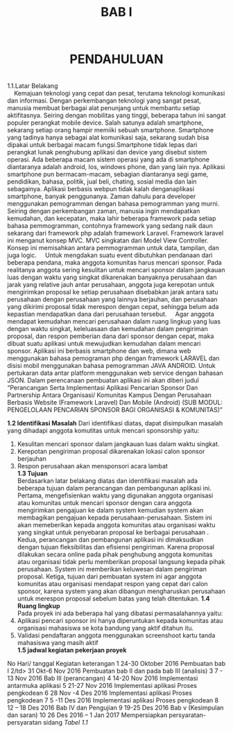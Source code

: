 <center><h1 align="center"><strong>BAB I</strong></h1></br>
<h1 align="center"><strong>PENDAHULUAN</strong></h1></center></br>
1.1.Latar Belakang </br>
&nbsp;&nbsp;&nbsp;&nbsp;Kemajuan teknologi yang cepat dan pesat, terutama teknologi komunikasi dan informasi. Dengan perkembangan teknologi yang sangat pesat, manusia membuat berbagai alat penunjang untuk membantu setiap aktifitasnya. Seiring dengan mobilitas yang tinggi, beberapa tahun ini sangat populer perangkat mobile device. Salah satunya adalah smartphone, sekarang setiap orang hampir memiiki sebuah smartphone. Smartphone yang tadinya hanya sebagai alat komunikasi saja, sekarang sudah bisa dipakai untuk berbagai macam fungsi.Smartphone tidak lepas dari perangkat lunak penghubung aplikasi dan device yang disebut sistem operasi. Ada beberapa macam sistem operasi yang ada di smartphone diantaranya adalah android, Ios, windows phone, dan yang lain nya. Aplikasi smartphone pun bermacam-macam, sebagian diantaranya segi game, pendidikan, bahasa, politik, jual beli, chating, sosial media dan lain sebagainya. Aplikasi berbasis webpun tidak kalah denganaplikasi smartphone, banyak penggunanya. Zaman dahulu para developer menggunakan pemogramman dengan bahasa pemogramman yang murni. Seiring dengan perkembangan zaman, manusia ingin mendapatkan kemudahan, dan kecepatan, maka lahir beberapa framework pada setiap bahasa pemmogramman, contohnya framework yang sedang naik daun sekarang dari framework php adalah framework Laravel. Framework laravel ini menganut konsep MVC. MVC singkatan dari Model View Controller. Konsep ini memisahkan antara pemmogramman untuk data, tampilan, dan juga logic.
&nbsp;&nbsp;&nbsp;&nbsp;Untuk mengdakan suatu event dibutuhkan pendanaan dari beberapa pendana, maka anggota komunitas harus mencari sponsor. Pada realitanya anggota sering kesulitan untuk mencari sponsor dalam jangkauan luas dengan waktu yang singkat dikarenakan banyaknya perusahaan dan jarak yang relative jauh antar perusahaan, anggota juga kerepotan untuk mengirimkan proposal ke setiap perusahaan disebabkan jarak antara satu perusahaan dengan perusahaan yang lainnya berjauhan, dan perusahaan yang dikirimi proposal tidak merespon dengan cepat, sehingga belum ada kepastian mendapatkan dana dari perusahaan tersebut.
&nbsp;&nbsp;&nbsp;&nbsp;Agar anggota mendapat kemudahan mencari perusahaan dalam ruang  lingkup yang luas dengan waktu singkat, keleluasaan dan kemudahan dalam pengiriman proposal, dan respon pemberian dana dari sponsor dengan cepat, maka dibuat suatu aplikasi untuk mewujudkan kemudahan dalam mencari sponsor. Aplikasi ini berbasis smartphone dan web, dimana web menggunakan bahasa pemograman php dengan framework LARAVEL dan disisi mobil menggunakan bahasa pemogramman JAVA ANDROID. Untuk pertukaran data antar platform menggunakan web service dengan bahasan JSON. Dalam perencanaan pembuatan aplikasi ini akan diberi judul “Perancangan Serta Implementasi Aplikasi Pencarian Sponsor Dan Partnership Antara Organisasi/ Komunitas Kampus Dengan Perusahaan Berbasis Website (Framework Laravel) Dan Mobile (Android) (SUB MODUL: PENGELOLAAN PENCARIAN SPONSOR BAGI ORGANISASI & KOMUNITAS)”


<strong>1.2 Identifikasi Masalah</strong>
Dari identifikasi diatas, dapat disimpulkan masalah  yang dihadapi anggota komutitas untuk mencari sponsorship yaitu:</br>
1.	Kesulitan mencari sponsor dalam jangkauan luas dalam waktu singkat.</br>
2.	Kerepotan pengiriman proposal dikarenakan lokasi calon sponsor berjauhan</br>
3.	Respon  perusahaan akan mensponsori acara lambat</br>
<strong>1.3 Tujuan</strong></br>
Berdasarkan latar belakang diatas dan identifikasi masalah ada beberapa tujuan dalam perancangan dan pembangunan aplikasi ini. Pertama, mengefisienkan waktu yang digunakan anggota organisasi atau komunitas untuk mencari sponsor dengan cara anggota mengirimkan pengajuan ke dalam system kemudian system akan membagikan pengajuan kepada perusahaan-perusahaan. Sistem ini akan memeberikan kepada anggota komunitas atau organisasi  waktu yang singkat untuk penyebaran proposal ke berbagai perusahaan .
Kedua, perancangan dan pembangunan aplikasi ini dimaksudkan dengan tujuan fleksibilitas dan efisiensi pengiriman. Karena proposal dilakukan secara online pada pihak penghubung anggota komunitas atau organisasi tidak perlu memberikan proposal langsung kepada pihak perusahaan. System ini memberikan keluwesan dalam pengiriman proposal.
Ketiga, tujuan dari pembuatan system ini agar anggota komunitas atau organisasi mendapat respon yang cepat dari calon sponsor, karena system yang akan dibangun mengharuskan perusahaan untuk merespon proposal sebelum batas yang telah ditentukan.
<strong>1.4 Ruang lingkup</strong></br>
Pada proyek ini ada beberapa hal yang dibatasi permasalahannya yaitu:</br>
1.	Aplikasi pencari sponsor ini hanya diperuntukan kepada komunitas atau organisasi mahasiswa se kota bandung yang aktif ditahun itu.</br>
2.	Validasi pendaftaran anggota menggunakan screenshoot kartu tanda mahasiswa yang masih aktif</br>
<strong>1.5 jadwal kegiatan  pekerjaan proyek</strong></br>
<tr><td>No</td><td>	Hari/ tanggal	Kegiatan</td>	<td>keterangan</td></tr>
<tr><td>1</td>	<td>24-30 Oktober  2016</td>	<td>Pembuatan bab I</td><td></td></tr>
<tr><td>2/td>	<td>31 Okt-6 Nov 2016</td>	<td>Pembuatan bab II dan pada bab III (analisis)</td><td></td></tr>
<tr><td>3</td>	<td>7 - 13 Nov  2016</td>	<td>Bab III</td><td> (perancangan)</td></tr>
<tr><td>4</td>	<td>14-20 Nov 2016</td>	<td>Implementasi antarmuka aplikasi</td><td></td> 	</tr>
<tr><td>5</td>	<td>21-27 Nov 2016</td><td>	Implementasi aplikasi</td>	<td>Proses pengkodean</td></tr>
<tr><td>6</td>	<td>28 Nov -4 Des 2016</td><td>	Implementasi aplikasi</td>	<td>Proses pengkodean</td></tr>
<tr><td>7</td>	<td>5 -11  Des 2016</td> 	<td>Implementasi aplikasi</td>	<td>Proses pengkodean</td></tr>
<tr><td>8</td>	<td>12 – 18 Des 2016</td>	<td>Bab IV dan Pengujian</td><td></td></tr>
<tr><td>9</td>	<td>19-25 Des 2016</td>	<td>Bab v</td> <td>(Kesimpulan dan saran)</td></tr>
<tr><td>10</td>	<td>26 Des 2016 – 1 Jan 2017</td>	<td>Mempersiapkan persyaratan-persyaratan sidang</td><td></td></tr>
<i>Tabel 1.1</i>

